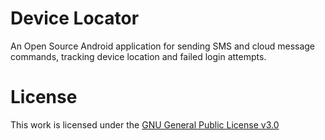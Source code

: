 # Device Locator
An Open Source Android application for sending SMS and cloud message commands, tracking device location and failed login attempts.

# License
This work is licensed under the [GNU General Public License v3.0](https://www.gnu.org/licenses/gpl-3.0.en.html)
